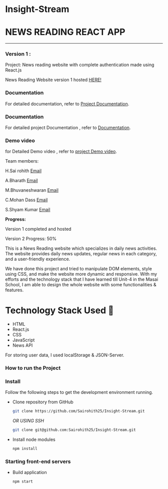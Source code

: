 # Insight-Stream

# NEWS READING REACT APP

-----
### Version 1 : 
Project: News reading website with complete authentication made using React.js

News Reading Website version 1 hosted [HERE!](https://insight-stream-sandy.vercel.app/)

### Documentation
For detailed documentation, refer to [Project Documentation](https://drive.google.com/drive/folders/1t0gnvH7D-sjVLhV1hSYhhjpTfgHWXtm7?usp=sharing).

### Documentation
For detailed project Documentation , refer to [Documentation](https://drive.google.com/file/d/1bW_isYOl3OSa5Gkgy7F_2IGnXbZsulfm/view?usp=sharing).

### Demo video
for Detailed Demo video , refer to [project Demo video](https://drive.google.com/file/d/1E9jdqO-apcD5K3zTC0_RC44UezjWutei/view?usp=sharing).

Team members:

H.Sai rohith
[Email](Sairohith250704@gmail.com)

A.Bharath
[Email](ba9452542@gmail.com)

M.Bhuvaneshwaran
[Email](mbhuvanesh023@gmail.com)

C.Mohan Dass
[Email](mohandass200513@gmail.com)

S.Shyam Kumar
[Email](shyam26092004@gmail.com)

**Progress:**

Version 1 completed and hosted

Version 2 Progress: 50%

This is a News Reading website which specializes in daily news activities. The website provides daily news updates, regular news in each category, and a user-friendly experience.

We have done this project and tried to manipulate DOM elements, style using CSS, and make the website more dynamic and responsive. With my efforts and the technology stack that I have learned till Unit-4 in the Masai School, I am able to design the whole website with some functionalities & features.

# Technology Stack Used 🌟
* HTML
* React.js
* CSS
* JavaScript
* News API

For storing user data, I used localStorage & JSON-Server.

### How to run the Project
### Install

Follow the following steps to get the development environment running.

* Clone repository from GitHub

  ```bash
  git clone https://github.com/Sairohith25/Insight-Stream.git
  ```

   _OR USING SSH_

  ```bash
  git clone git@github.com:Sairohith25/Insight-Stream.git
  ```

* Install node modules

   ```bash
   npm install
   ```

### Starting front-end servers

* Build application

  ```bash
  npm start
  ```


